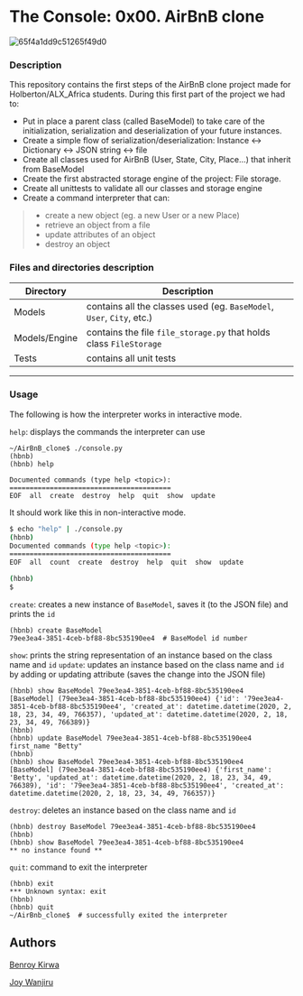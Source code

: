 # The Console: 0x00. AirBnB clone

![65f4a1dd9c51265f49d0](https://user-images.githubusercontent.com/70502261/151993984-204d5d84-c703-434d-a23f-8855a7c6fdb2.png)


### Description

This repository contains the first steps of the AirBnB clone project made for Holberton/ALX_Africa students. During this first part of the project we had to:

* Put in place a parent class (called BaseModel) to take care of the initialization, serialization and deserialization of your future instances.
* Create a simple flow of serialization/deserialization: Instance <-> Dictionary <-> JSON string <-> file
* Create all classes used for AirBnB (User, State, City, Place…) that inherit from BaseModel
* Create the first abstracted storage engine of the project: File storage.
* Create all unittests to validate all our classes and storage engine
* Create a command interpreter that can:
>	- create a new object (eg. a new User or a new Place)
>	- retrieve an object from a file
>	- update attributes of an object
>	- destroy an object



### Files and directories description

| Directory | Description |
|--|--|
| Models | contains all the classes used (eg. `BaseModel`, `User`, `City`, etc.)
| Models/Engine | contains the file `file_storage.py` that holds class `FileStorage`
| Tests | contains all unit tests

---------------------

### Usage

The following is how the interpreter works in interactive mode.

`help`: displays the commands the interpreter can use

```
~/AirBnB_clone$ ./console.py
(hbnb)
(hbnb) help

Documented commands (type help <topic>):
========================================
EOF  all  create  destroy  help  quit  show  update
```

It should work like this in non-interactive mode.

```bash
$ echo "help" | ./console.py
(hbnb)
Documented commands (type help <topic>):
========================================
EOF  all  count  create  destroy  help  quit  show  update

(hbnb)
$
```

`create`: creates a new instance of `BaseModel`, saves it (to the JSON file) and prints the `id`

```
(hbnb) create BaseModel
79ee3ea4-3851-4ceb-bf88-8bc535190ee4  # BaseModel id number
```

`show`: prints the string representation of an instance based on the class name and `id`
`update`: updates an instance based on the class name and `id` by adding or updating attribute (saves the change into the JSON file)

```
(hbnb) show BaseModel 79ee3ea4-3851-4ceb-bf88-8bc535190ee4
[BaseModel] (79ee3ea4-3851-4ceb-bf88-8bc535190ee4) {'id': '79ee3ea4-3851-4ceb-bf88-8bc535190ee4', 'created_at': datetime.datetime(2020, 2, 18, 23, 34, 49, 766357), 'updated_at': datetime.datetime(2020, 2, 18, 23, 34, 49, 766389)}
(hbnb)
(hbnb) update BaseModel 79ee3ea4-3851-4ceb-bf88-8bc535190ee4 first_name "Betty"
(hbnb)
(hbnb) show BaseModel 79ee3ea4-3851-4ceb-bf88-8bc535190ee4
[BaseModel] (79ee3ea4-3851-4ceb-bf88-8bc535190ee4) {'first_name': 'Betty', 'updated_at': datetime.datetime(2020, 2, 18, 23, 34, 49, 766389), 'id': '79ee3ea4-3851-4ceb-bf88-8bc535190ee4', 'created_at': datetime.datetime(2020, 2, 18, 23, 34, 49, 766357)}
```

`destroy`: deletes an instance based on the class name and `id`

```
(hbnb) destroy BaseModel 79ee3ea4-3851-4ceb-bf88-8bc535190ee4
(hbnb)
(hbnb) show BaseModel 79ee3ea4-3851-4ceb-bf88-8bc535190ee4
** no instance found **
```

`quit`: command to exit the interpreter

```
(hbnb) exit
*** Unknown syntax: exit
(hbnb)
(hbnb) quit
~/AirBnb_clone$  # successfully exited the interpreter
```

## Authors

[Benroy Kirwa](https://github.com/BenroyKirwa)

[Joy Wanjiru](http://github.com/Joy879)
